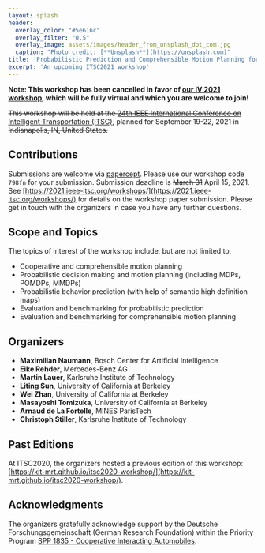 ```yaml
---
layout: splash
header:
  overlay_color: "#5e616c"
  overlay_filter: "0.5"
  overlay_image: assets/images/header_from_unsplash_dot_com.jpg
  caption: "Photo credit: [**Unsplash**](https://unsplash.com)"
title: 'Probabilistic Prediction and Comprehensible Motion Planning for Automated Vehicles -- Approaches and Benchmarking '
excerpt: 'An upcoming ITSC2021 workshop'
---
```


**Note: This workshop has been cancelled in favor of [our IV 2021 workshop](https://kit-mrt.github.io/iv2021-workshop/), which will be fully virtual and which you are welcome to join!**

~~This workshop will be held at the [24th IEEE International Conference on Intelligent Transportation (ITSC)](https://2021.ieee-itsc.org/), planned for September 19-22, 2021 in Indianapolis, IN, United States.~~

## Contributions

Submissions are welcome via [papercept](https://its.papercept.net/). Please use our workshop code `798fn` for your submission. Submission deadline is ~~March 31~~ April 15, 2021.
See [https://2021.ieee-itsc.org/workshops/](https://2021.ieee-itsc.org/workshops/) for details on the workshop paper submission.
Please get in touch with the organizers in case you have any further questions.

## Scope and Topics

The topics of interest of the workshop include, but are not limited to,
- Cooperative and comprehensible motion planning
- Probabilistic decision making and motion planning (including MDPs, POMDPs, MMDPs)
- Probabilistic behavior prediction (with help of semantic high definition maps)
- Evaluation and benchmarking for probabilistic prediction
- Evaluation and benchmarking for comprehensible motion planning

## Organizers

- **Maximilian Naumann**, Bosch Center for Artificial Intelligence
- **Eike Rehder**, Mercedes-Benz AG
- **Martin Lauer**, Karlsruhe Institute of Technology
- **Liting Sun**, University of California at Berkeley
- **Wei Zhan**, University of California at Berkeley
- **Masayoshi Tomizuka**, University of California at Berkeley
- **Arnaud de La Fortelle**, MINES ParisTech
- **Christoph Stiller**, Karlsruhe Institute of Technology

## Past Editions

At ITSC2020, the organizers hosted a previous edition of this workshop: [https://kit-mrt.github.io/itsc2020-workshop/](https://kit-mrt.github.io/itsc2020-workshop/).

## Acknowledgments

The organizers gratefully acknowledge support by the Deutsche Forschungsgemeinschaft (German Research Foundation) within the Priority Program [SPP 1835 - Cooperative Interacting Automobiles](https://www.coincar.de/).
